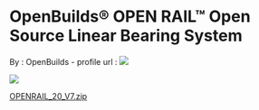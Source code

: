 OpenBuilds® OPEN RAIL™ Open Source Linear Bearing System
========================================================

By : OpenBuilds - profile url : [![](https://cdn.thingiverse.com/renders/53/e6/3c/c3/b1/Openbuildslogo_Google_Plus5_thumb_medium.jpg)](https://www.thingiverse.com/OpenBuilds)  
  
[![](https://cdn.thingiverse.com/site/img/default/Gears_thumb_medium.jpg)](https://cdn.thingiverse.com/site/img/default/Gears_thumb_medium.jpg)

[OPENRAIL\_20\_V7.zip](https://www.thingiverse.com/thing:24886)